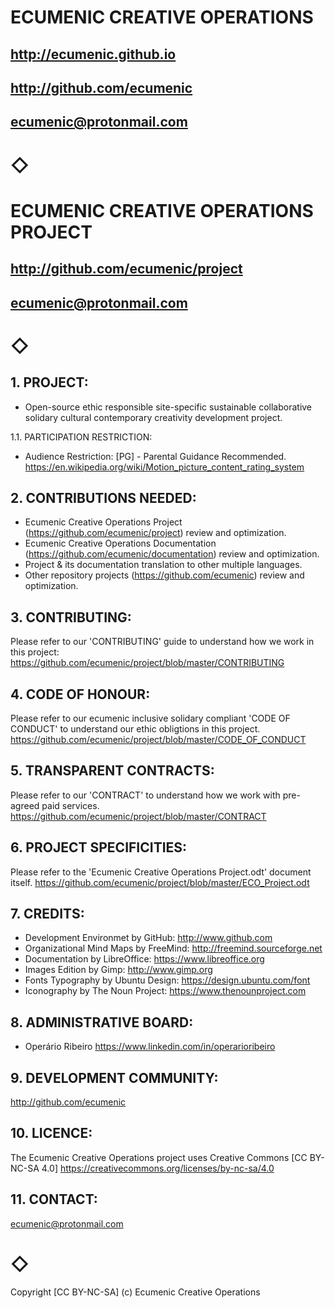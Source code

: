 # ECUMENIC CREATIVE OPERATIONS 
## http://ecumenic.github.io
## http://github.com/ecumenic
## ecumenic@protonmail.com

# ◇

# ECUMENIC CREATIVE OPERATIONS PROJECT
## http://github.com/ecumenic/project
## ecumenic@protonmail.com

# ◇

## 1. PROJECT: 
- Open-source ethic responsible site-specific sustainable collaborative solidary cultural contemporary creativity development project.

1.1. PARTICIPATION RESTRICTION: 
- Audience Restriction: [PG] - Parental Guidance Recommended.
https://en.wikipedia.org/wiki/Motion_picture_content_rating_system

## 2. CONTRIBUTIONS NEEDED:
- Ecumenic Creative Operations Project (https://github.com/ecumenic/project) review and optimization.
- Ecumenic Creative Operations Documentation (https://github.com/ecumenic/documentation) review and optimization.
- Project & its documentation translation to other multiple languages.
- Other repository projects (https://github.com/ecumenic) review and optimization.

## 3. CONTRIBUTING:
Please refer to our 'CONTRIBUTING' guide to understand how we work in this project:
https://github.com/ecumenic/project/blob/master/CONTRIBUTING

## 4. CODE OF HONOUR:
Please refer to our ecumenic inclusive solidary compliant 'CODE OF CONDUCT' to understand our ethic obligtions in this project.
https://github.com/ecumenic/project/blob/master/CODE_OF_CONDUCT

## 5. TRANSPARENT CONTRACTS:
Please refer to our 'CONTRACT' to understand how we work with pre-agreed paid services.
https://github.com/ecumenic/project/blob/master/CONTRACT

## 6. PROJECT SPECIFICITIES:
Please refer to the 'Ecumenic Creative Operations Project.odt' document itself.
https://github.com/ecumenic/project/blob/master/ECO_Project.odt

## 7. CREDITS:
- Development Environmet by GitHub: http://www.github.com
- Organizational Mind Maps by FreeMind: http://freemind.sourceforge.net
- Documentation by LibreOffice: https://www.libreoffice.org
- Images Edition by Gimp: http://www.gimp.org
- Fonts Typography by Ubuntu Design: https://design.ubuntu.com/font
- Iconography by The Noun Project: https://www.thenounproject.com

## 8. ADMINISTRATIVE BOARD:

- Operário Ribeiro
https://www.linkedin.com/in/operarioribeiro

## 9. DEVELOPMENT COMMUNITY:
http://github.com/ecumenic

## 10. LICENCE: 
The Ecumenic Creative Operations project uses Creative Commons [CC BY-NC-SA 4.0]
https://creativecommons.org/licenses/by-nc-sa/4.0

## 11. CONTACT:
ecumenic@protonmail.com

# ◇

Copyright [CC BY-NC-SA] (c) Ecumenic Creative Operations 
